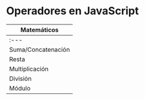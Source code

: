 # Operadores en JavaScript

| Matemáticos |
| ----------- |
| :--- | :--: |
| Suma/Concatenación | + |
| Resta | - |
| Multiplicación | * |
| División | / |
| Módulo | % |